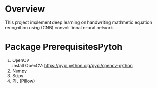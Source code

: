 # Overview
This project implement deep learning on handwriting mathmetic equation recognition using (CNN) convolutional neural network.

# Package PrerequisitesPytoh
1. OpenCV
<br>install OpenCV: https://pypi.python.org/pypi/opencv-python
1. Numpy
1. Scipy
1. PIL (Pillow)


